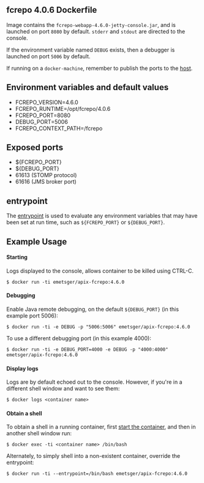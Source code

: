 ## fcrepo 4.0.6 Dockerfile

Image contains the `fcrepo-webapp-4.6.0-jetty-console.jar`, and is launched on port `8080` by default.  `stderr` and `stdout` are directed to the console.

If the environment variable named `DEBUG` exists, then a debugger is launched on port `5006` by default.

If running on a `docker-machine`, remember to publish the ports to the [host](https://docs.docker.com/engine/reference/run/#/expose-incoming-ports).

## Environment variables and default values

* FCREPO_VERSION=4.6.0
* FCREPO_RUNTIME=/opt/fcrepo/4.0.6
* FCREPO_PORT=8080
* DEBUG_PORT=5006
* FCREPO_CONTEXT_PATH=/fcrepo

## Exposed ports

* ${FCREPO_PORT}
* ${DEBUG_PORT}
* 61613 (STOMP protocol)
* 61616 (JMS broker port)

## entrypoint

The [entrypoint](entrypoint.sh) is used to evaluate any environment variables that may have been set at run time, such as `${FCREPO_PORT}` or `${DEBUG_PORT}`.

## Example Usage

#### Starting

Logs displayed to the console, allows container to be killed using CTRL-C.

`$ docker run -ti emetsger/apix-fcrepo:4.6.0`

#### Debugging

Enable Java remote debugging, on the default `${DEBUG_PORT}` (in this example port 5006):

`$ docker run -ti -e DEBUG -p "5006:5006" emetsger/apix-fcrepo:4.6.0`

To use a different debugging port (in this example 4000):

`$ docker run -ti -e DEBUG_PORT=4000 -e DEBUG -p "4000:4000" emetsger/apix-fcrepo:4.6.0`

#### Display logs

Logs are by default echoed out to the console.  However, if you're in a different shell window and want to see them:

`$ docker logs <container name>`

#### Obtain a shell

To obtain a shell in a running container, first [start the container](#starting), and then in another shell window run:

`$ docker exec -ti <container name> /bin/bash`

Alternately, to simply shell into a non-existent container, override the entrypoint:

`$ docker run -ti --entrypoint=/bin/bash emetsger/apix-fcrepo:4.6.0`
